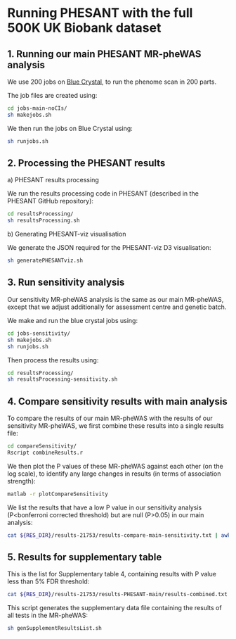 

# Running PHESANT with the full 500K UK Biobank dataset




## 1. Running our main PHESANT MR-pheWAS analysis

We use 200 jobs on [Blue Crystal](https://www.acrc.bris.ac.uk/acrc/phase3.htm), to run the phenome scan in 200 parts.

The job files are created using:

```bash
cd jobs-main-noCIs/
sh makejobs.sh
```

We then run the jobs on Blue Crystal using:

```bash
sh runjobs.sh
```


## 2. Processing the PHESANT results


a) PHESANT results processing

We run the results processing code in PHESANT (described in the PHESANT GitHub repository):

```bash
cd resultsProcessing/
sh resultsProcessing.sh
```

b) Generating PHESANT-viz visualisation

We generate the JSON required for the PHESANT-viz D3 visualisation:

```bash
sh generatePHESANTviz.sh
```


## 3. Run sensitivity analysis

Our sensitivity MR-pheWAS analysis is the same as our main MR-pheWAS, except that we adjust additionally for assessment centre and genetic batch.

We make and run the blue crystal jobs using:

```bash
cd jobs-sensitivity/
sh makejobs.sh
sh runjobs.sh
```

Then process the results using:

```bash
cd resultsProcessing/
sh resultsProcessing-sensitivity.sh
```


## 4. Compare sensitivity results with main analysis

To compare the results of our main MR-pheWAS with the results of our sensitivity MR-pheWAS, we first combine these results into a single results file:

```bash
cd compareSensitivity/
Rscript combineResults.r
```

We then plot the P values of these MR-pheWAS against each other (on the log scale), to identify any large changes in results (in terms of association strength):

```bash
matlab -r plotCompareSensitivity
```

We list the results that have a low P value in our sensitivity analysis (P<bonferroni corrected threshold) but are null (P>0.05) in our main analysis:

```bash
cat ${RES_DIR}/results-21753/results-compare-main-sensitivity.txt | awk -F, '($2 > 5e-2 && $3 < 2.18e-6) {print $0}' | grep -v ',$' | sed 's/,/\t/g' 
```


## 5. Results for supplementary table

This is the list for Supplementary table 4, containing results with P value less than 5% FDR threshold:

```bash
cat ${RES_DIR}/results-21753/results-PHESANT-main/results-combined.txt | grep -v 'varName' | awk -F'\t' '($10=="")' | head -n 519 | awk -F'\t' '{printf "%s \t %.2e \t %.2e \t %s \t %s \n", $1, $4, $7, $8, $9}'
```

This script generates the supplementary data file containing the results of all tests in the MR-pheWAS:

```bash
sh genSupplementResultsList.sh
```

